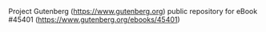 Project Gutenberg (https://www.gutenberg.org) public repository for eBook #45401 (https://www.gutenberg.org/ebooks/45401)
